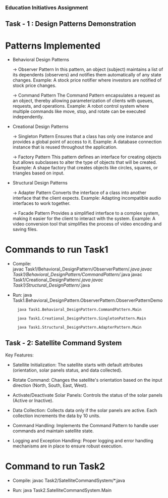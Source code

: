 ### Education Initiatives Assignment

## Task - 1 : Design Patterns Demonstration

# Patterns Implemented

- Behavioral Design Patterns

    -> Observer Pattern
        In this pattern, an object (subject) maintains a list of its dependents (observers) and notifies them automatically of any state changes. Example: A stock price notifier where investors are notified of stock price changes.

    -> Command Pattern
        The Command Pattern encapsulates a request as an object, thereby allowing parameterization of clients with queues, requests, and operations. Example: A robot control system where multiple commands like move, stop, and rotate can be executed independently.

- Creational Design Patterns

    -> Singleton Pattern
        Ensures that a class has only one instance and provides a global point of access to it. Example: A database connection instance that is reused throughout the application.

    -> Factory Pattern
        This pattern defines an interface for creating objects but allows subclasses to alter the type of objects that will be created. Example: A shape factory that creates objects like circles, squares, or triangles based on input.

- Structural Design Patterns

    -> Adapter Pattern
        Converts the interface of a class into another interface that the client expects. Example: Adapting incompatible audio interfaces to work together.

    -> Facade Pattern
        Provides a simplified interface to a complex system, making it easier for the client to interact with the system. Example: A video conversion tool that simplifies the process of video encoding and saving files.

# Commands to run Task1
- Compile:  
            javac Task1/Behavioral_DesignPattern/ObserverPattern/*.java 
            javac Task1/Behavioral_DesignPattern/CommandPattern/*.java
            javac Task1/Creational_DesignPattern/*.java
            javac Task1/Structural_DesignPattern/*.java

- Run:  java Task1.Behavioral_DesignPattern.ObserverPattern.ObserverPatternDemo

        java Task1.Behavioral_DesignPattern.CommandPattern.Main

        java Task1.Creational_DesignPattern.SingletonPattern.Main

        java Task1.Structural_DesignPattern.AdapterPattern.Main



## Task - 2: Satellite Command System

Key Features: 
- Satellite Initialization: The satellite starts with default attributes (orientation, solar panels status, and data collected).

- Rotate Command: Changes the satellite's orientation based on the input direction (North, South, East, West).

- Activate/Deactivate Solar Panels: Controls the status of the solar panels (Active or Inactive).

- Data Collection: Collects data only if the solar panels are active. Each collection increments the data by 10 units.

- Command Handling: Implements the Command Pattern to handle user commands and maintain satellite state.

- Logging and Exception Handling: Proper logging and error handling mechanisms are in place to ensure robust execution.


# Command to run Task2
- Compile: javac Task2/SatelliteCommandSystem/*.java

- Run: java Task2.SatelliteCommandSystem.Main
